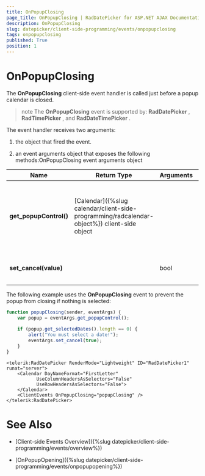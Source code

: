 ```yaml
---
title: OnPopupClosing
page_title: OnPopupClosing | RadDatePicker for ASP.NET AJAX Documentation
description: OnPopupClosing
slug: datepicker/client-side-programming/events/onpopupclosing
tags: onpopupclosing
published: True
position: 1
---
```


# OnPopupClosing


The **OnPopupClosing** client-side event handler is called just before a popup calendar is closed.

>note The **OnPopupClosing** event is supported by: **RadDatePicker** , **RadTimePicker** , and **RadDateTimePicker** .
>


The event handler receives two arguments:

1. the object that fired the event.

1. an event arguments object that exposes the following methods:OnPopupClosing event arguments object


| Name | Return Type | Arguments | Description |
| ------ | ------ | ------ | ------ |
| **get_popupControl()** | [Calendar]({%slug calendar/client-side-programming/radcalendar-object%}) client-side object ||Returns the client object for the time view or calendar that is about to close.|
| **set_cancel(value)** ||bool|Lets you prevent the popup from closing.|

The following example uses the **OnPopupClosing** event to prevent the popup from closing if nothing is selected:

````JavaScript
function popupClosing(sender, eventArgs) {
	var popup = eventArgs.get_popupControl();
	
	if (popup.get_selectedDates().length == 0) {
		alert("You must select a date!");
		eventArgs.set_cancel(true);
	}
}
````

````ASPNET
<telerik:RadDatePicker RenderMode="Lightweight" ID="RadDatePicker1" runat="server">
    <Calendar DayNameFormat="FirstLetter"
           UseColumnHeadersAsSelectors="False"
           UseRowHeadersAsSelectors="False">
    </Calendar>
    <ClientEvents OnPopupClosing="popupClosing" />
</telerik:RadDatePicker>		
````


# See Also

 * [Client-side Events Overview]({%slug datepicker/client-side-programming/events/overview%})

 * [OnPopupOpening]({%slug datepicker/client-side-programming/events/onpopupopening%})


